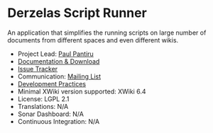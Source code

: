 # Derzelas Script Runner

An application that simplifies the running scripts on large number of documents from different spaces and even different wikis.

* Project Lead: [Paul Pantiru](http://www.xwiki.org/xwiki/bin/view/XWiki/ppantiru)
* [Documentation & Download](http://extensions.xwiki.org/xwiki/bin/view/Extension/Derzelas+Script+Runner)
* [Issue Tracker](http://jira.xwiki.org/browse/SCRIPTRUN)
* Communication: [Mailing List](http://dev.xwiki.org/xwiki/bin/view/Community/MailingLists)
* [Development Practices](http://dev.xwiki.org)
* Minimal XWiki version supported: XWiki 6.4
* License: LGPL 2.1
* Translations: N/A
* Sonar Dashboard: N/A
* Continuous Integration: N/A
